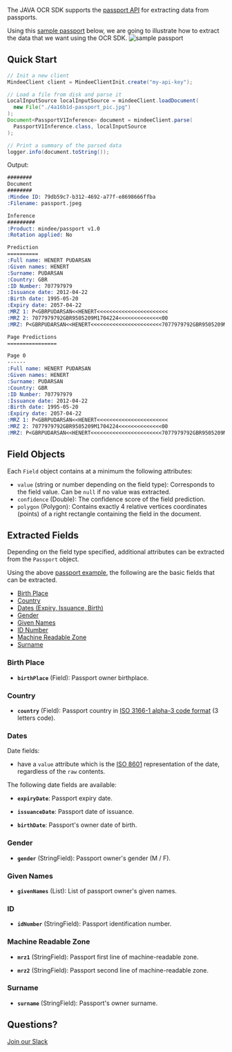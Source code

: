The JAVA OCR SDK supports the [passport API](https://developers.mindee.com/docs/passport-ocr) for extracting data from passports.

Using this [sample passport](https://files.readme.io/4a16b1d-passport_pic.jpg) below,
we are going to illustrate how to extract the data that we want using the  OCR SDK.
![sample passport](https://files.readme.io/4a16b1d-passport_pic.jpg)

## Quick Start
```java
// Init a new client
MindeeClient client = MindeeClientInit.create("my-api-key");

// Load a file from disk and parse it
LocalInputSource localInputSource = mindeeClient.loadDocument(
  new File("./4a16b1d-passport_pic.jpg")
);
Document<PassportV1Inference> document = mindeeClient.parse(
  PassportV1Inference.class, localInputSource
);

// Print a summary of the parsed data
logger.info(document.toString());
```

Output:
```rst
########
Document
########
:Mindee ID: 79db59c7-b312-4692-a77f-e8698666ffba
:Filename: passport.jpeg

Inference
#########
:Product: mindee/passport v1.0
:Rotation applied: No

Prediction
==========
:Full name: HENERT PUDARSAN
:Given names: HENERT
:Surname: PUDARSAN
:Country: GBR
:ID Number: 707797979
:Issuance date: 2012-04-22
:Birth date: 1995-05-20
:Expiry date: 2057-04-22
:MRZ 1: P<GBRPUDARSAN<<HENERT<<<<<<<<<<<<<<<<<<<<<<<
:MRZ 2: 7077979792GBR9505209M1704224<<<<<<<<<<<<<<00
:MRZ: P<GBRPUDARSAN<<HENERT<<<<<<<<<<<<<<<<<<<<<<<7077979792GBR9505209M1704224<<<<<<<<<<<<<<00

Page Predictions
================

Page 0
------
:Full name: HENERT PUDARSAN
:Given names: HENERT
:Surname: PUDARSAN
:Country: GBR
:ID Number: 707797979
:Issuance date: 2012-04-22
:Birth date: 1995-05-20
:Expiry date: 2057-04-22
:MRZ 1: P<GBRPUDARSAN<<HENERT<<<<<<<<<<<<<<<<<<<<<<<
:MRZ 2: 7077979792GBR9505209M1704224<<<<<<<<<<<<<<00
:MRZ: P<GBRPUDARSAN<<HENERT<<<<<<<<<<<<<<<<<<<<<<<7077979792GBR9505209M1704224<<<<<<<<<<<<<<00
```

## Field Objects
Each `Field` object contains at a minimum the following attributes:

* `value` (string or number depending on the field type):
  Corresponds to the field value. Can be `null` if no value was extracted.
* `confidence` (Double):
  The confidence score of the field prediction.
* `polygon` (Polygon):
  Contains exactly 4 relative vertices coordinates (points) of a right rectangle containing the field in the document.

## Extracted Fields
Depending on the field type specified, additional attributes can be extracted from the `Passport` object.

Using the above [passport example](https://files.readme.io/4a16b1d-passport_pic.jpg), the following are the basic fields that can be extracted.

- [Birth Place](#birth-place)
- [Country](#country)
- [Dates (Expiry, Issuance, Birth)](#dates)
- [Gender](#gender)
- [Given Names](#given-names)
- [ID Number](#id)
- [Machine Readable Zone](#machine-readable-zone)
- [Surname](#surname)

### Birth Place

* **`birthPlace`** (Field): Passport owner birthplace.

### Country
* **`country`** (Field): Passport country in [ISO 3166-1 alpha-3 code format](https://en.wikipedia.org/wiki/ISO_3166-1_alpha-3) (3 letters code).

### Dates
Date fields:
* have a `value` attribute which is the [ISO 8601](https://en.wikipedia.org/wiki/ISO_8601) representation of the date, regardless of the `raw` contents.

The following date fields are available:
- **`expiryDate`**: Passport expiry date.

- **`issuanceDate`**: Passport date of issuance.

- **`birthDate`**: Passport's owner date of birth.

### Gender

- **`gender`** (StringField): Passport owner's gender (M / F).

### Given Names

* **`givenNames`** (List<StringField>): List of passport owner's given names.

### ID

* **`idNumber`** (StringField): Passport identification number.

### Machine Readable Zone

* **`mrz1`** (StringField): Passport first line of machine-readable zone.

* **`mrz2`** (StringField): Passport second line of machine-readable zone.

### Surname
* **`surname`** (StringField): Passport's owner surname.

## Questions?
[Join our Slack](https://join.slack.com/t/mindee-community/shared_invite/zt-1jv6nawjq-FDgFcF2T5CmMmRpl9LLptw)
